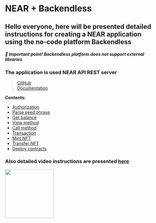 # NEAR + Backendless

## Hello everyone, here will be presented detailed instructions for creating a NEAR application using the no-code platform Backendless

##### 🔴 **_Important point!_** Backendless platform does not support external libraries

### The application is used NEAR API REST server
> [GitHub](https://github.com/near-examples/near-api-rest-server)  
> [Documentation](https://docs.near.org/docs/api/rest-server/overview)

**Contents:**
- [Authorization](https://github.com/kzncvaa/near-beackendless-integration/tree/main/1.Authorization)
- [Parse seed phrase](https://github.com/kzncvaa/near-beackendless-integration/tree/main/2.Parse%20seed%20phrase)
- [Get balance](https://github.com/kzncvaa/near-beackendless-integration/tree/main/3.Get%20balance)
- [View method](https://github.com/kzncvaa/near-beackendless-integration/tree/main/4.View%20method)
- [Call method](https://github.com/kzncvaa/near-beackendless-integration/tree/main/5.Call%20method)
- [Transaction](https://github.com/kzncvaa/near-beackendless-integration/tree/main/6.Transaction)
- [Mint NFT](https://github.com/kzncvaa/near-beackendless-integration/tree/main/7.Mint%20NFT)
- [Transfer NFT](https://github.com/kzncvaa/near-beackendless-integration/tree/main/9.Transfer%20NFT)
- [Deploy contracts](https://github.com/kzncvaa/near-beackendless-integration/tree/main/9.Deploy%20contracts)  


### Also detailed video instructions are presented [here](https://www.youtube.com/watch?v=znv3wAwaavk&list=PL8baReAWcc9tUdzaFaaLo7Q5uGeEs8ert)

<img src="https://near.org/wp-content/uploads/2021/09/brand-stack-300x300.png" height="160">


[//]: # (![GitHub Light]&#40;https://cryptologos.cc/logos/near-protocol-near-logo.png#gh-light-mode-only&#41; ![GitHub Dark]&#40;https://crypto-central.io/library/uploads/near-protocol-logo-w.png#gh-dark-mode-only&#41;)
